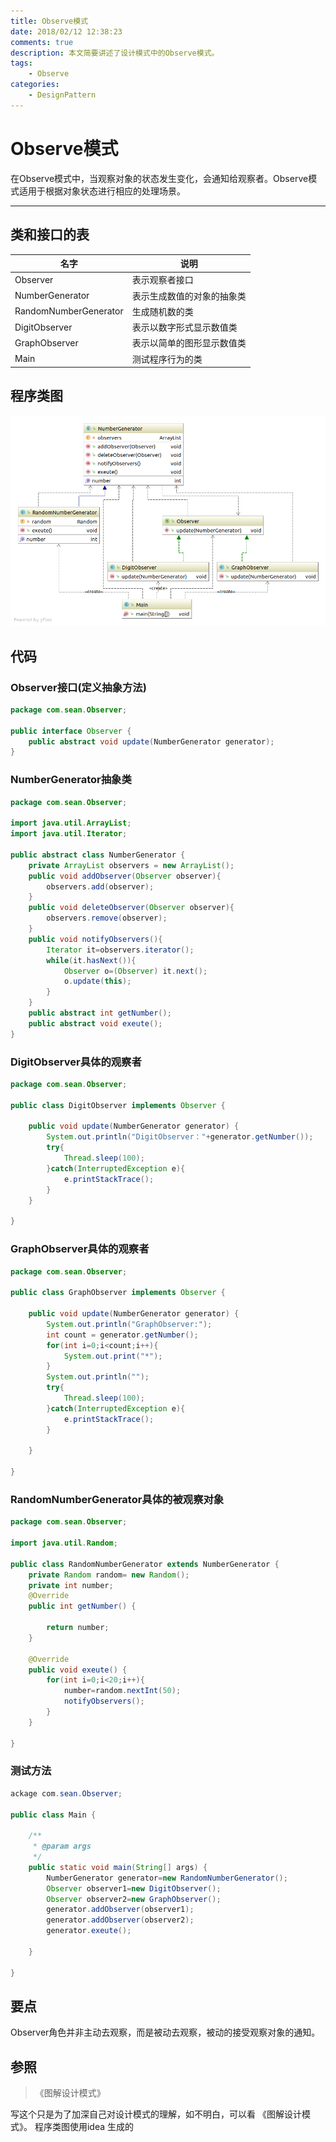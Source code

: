 ```yaml
---
title: Observe模式
date: 2018/02/12 12:38:23
comments: true
description: 本文简要讲述了设计模式中的Observe模式。
tags:
	- Observe
categories:
	- DesignPattern
---
```


# Observe模式
在Observe模式中，当观察对象的状态发生变化，会通知给观察者。Observe模式适用于根据对象状态进行相应的处理场景。

---

## 类和接口的表
| 名字 | 说明 |
|--------|--------|
| Observer | 表示观察者接口 |
| NumberGenerator | 表示生成数值的对象的抽象类 |
| RandomNumberGenerator | 生成随机数的类 |
| DigitObserver | 表示以数字形式显示数值类 |
| GraphObserver | 表示以简单的图形显示数值类 |
| Main | 测试程序行为的类 |

## 程序类图

![Observer](Observe_Design_Pattern/Observe_Design_Pattern.png)

## 代码
### Observer接口(定义抽象方法)
``` java
package com.sean.Observer;

public interface Observer {
	public abstract void update(NumberGenerator generator);
}
```

### NumberGenerator抽象类
``` java
package com.sean.Observer;

import java.util.ArrayList;
import java.util.Iterator;

public abstract class NumberGenerator {
	private ArrayList observers = new ArrayList();
	public void addObserver(Observer observer){
		observers.add(observer);
	}
	public void deleteObserver(Observer observer){
		observers.remove(observer);
	}
	public void notifyObservers(){
		Iterator it=observers.iterator();
		while(it.hasNext()){
			Observer o=(Observer) it.next();
			o.update(this);
		}	
	}
	public abstract int getNumber();
	public abstract void exeute();
}

```

###  DigitObserver具体的观察者

``` java
package com.sean.Observer;

public class DigitObserver implements Observer {
	
	public void update(NumberGenerator generator) {
		System.out.println("DigitObserver："+generator.getNumber());
		try{
			Thread.sleep(100);
		}catch(InterruptedException e){
			e.printStackTrace();
		}
	}

}

```

### GraphObserver具体的观察者

``` java
package com.sean.Observer;

public class GraphObserver implements Observer {

	public void update(NumberGenerator generator) {
		System.out.println("GraphObserver:");
		int count = generator.getNumber();
		for(int i=0;i<count;i++){
			System.out.print("*");
		}
		System.out.println("");
		try{
			Thread.sleep(100);
		}catch(InterruptedException e){
			e.printStackTrace();
		}

	}

}

```
### RandomNumberGenerator具体的被观察对象 

``` java
package com.sean.Observer;

import java.util.Random;

public class RandomNumberGenerator extends NumberGenerator {
	private Random random= new Random();
	private int number;
	@Override
	public int getNumber() {
		
		return number;
	}

	@Override
	public void exeute() {
		for(int i=0;i<20;i++){
			number=random.nextInt(50);
			notifyObservers();
		}
	}

}

```
### 测试方法
``` java
ackage com.sean.Observer;

public class Main {

	/**
	 * @param args
	 */
	public static void main(String[] args) {
		NumberGenerator generator=new RandomNumberGenerator();
		Observer observer1=new DigitObserver();
		Observer observer2=new GraphObserver();
		generator.addObserver(observer1);
		generator.addObserver(observer2);
		generator.exeute();

	}

}

```
## 要点
Observer角色并非主动去观察，而是被动去观察，被动的接受观察对象的通知。
 

## 参照
> 《图解设计模式》


写这个只是为了加深自己对设计模式的理解，如不明白，可以看 《图解设计模式》。
程序类图使用idea 生成的
